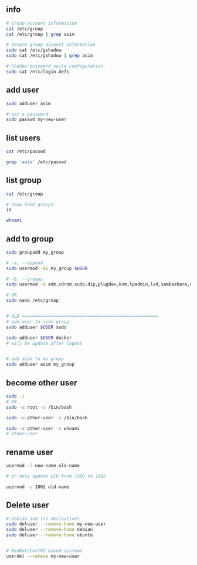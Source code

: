 ## info
```bash
# Group account information
cat /etc/group
cat /etc/group | grep asim

# Secure group account information
sudo cat /etc/gshadow
sudo cat /etc/gshadow | grep asim

# Shadow password suite configuration.
sudo cat /etc/login.defs
```


## add user
```bash
sudo adduser asim

# set a password
sudo passwd my-new-user
```


## list users
```bash
cat /etc/passwd

grep 'asim' /etc/passwd
```


## list group
```bash
cat /etc/group

# show USER groups
id

whoami
```


## add to group
```bash
sudo groupadd my_group

# -a, --append
sudo usermod -aG my_group $USER

# -G, --groups
sudo usermod -G adm,cdrom,sudo,dip,plugdev,kvm,lpadmin,lxd,sambashare,docker,libvirt,my_group $USER

# OR
sudo nano /etc/group


# OLD ====================================================
# add user to sudo group
sudo adduser $USER sudo

sudo adduser $USER docker
# will be update after logout


# add asim to my_group
sudo adduser asim my_group
```


## become other user
```bash
sudo -i
# OR
sudo -u root -s /bin/bash

sudo -u other-user -s /bin/bash

sudo -u other-user -s whoami
# other-user
```


## rename user
```bash
usermod -l new-name old-name

# or only update UID from 1000 to 1002

usermod -u 1002 old-name
```


## Delete user
```bash
# Debian and its derivatives
sudo deluser --remove-home my-new-user
sudo deluser --remove-home debian
sudo deluser --remove-home ubuntu


# RedHat/CentOS based systems
userdel --remove my-new-user
```
